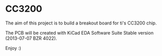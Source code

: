 CC3200
======

The aim of this project is to build a breakout board for ti's CC3200 chip.

The PCB will be created with KiCad EDA Software Suite Stable version (2013-07-07 BZR 4022).

Enjoy :)
